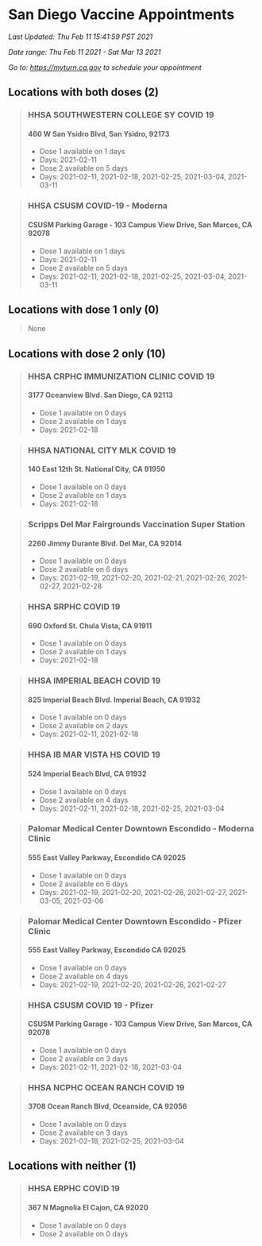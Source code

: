 # San Diego Vaccine Appointments
*Last Updated: Thu Feb 11 15:41:59 PST 2021*

*Date range: Thu Feb 11 2021 - Sat Mar 13 2021*

*Go to: <https://myturn.ca.gov> to schedule your appointment*


## Locations with both doses (2)

>### HHSA SOUTHWESTERN COLLEGE SY COVID 19
>#### 460 W San Ysidro Blvd, San Ysidro, 92173
>- Dose 1 available on 1 days
>  - Days: 2021-02-11
>- Dose 2 available on 5 days
>  - Days: 2021-02-11, 2021-02-18, 2021-02-25, 2021-03-04, 2021-03-11

>### HHSA CSUSM COVID-19 - Moderna
>#### CSUSM Parking Garage - 103 Campus View Drive, San Marcos, CA 92078
>- Dose 1 available on 1 days
>  - Days: 2021-02-11
>- Dose 2 available on 5 days
>  - Days: 2021-02-11, 2021-02-18, 2021-02-25, 2021-03-04, 2021-03-11

## Locations with dose 1 only (0)

>None

## Locations with dose 2 only (10)

>### HHSA CRPHC IMMUNIZATION CLINIC COVID 19
>#### 3177 Oceanview Blvd. San Diego, CA 92113
>- Dose 1 available on 0 days
>- Dose 2 available on 1 days
>  - Days: 2021-02-18

>### HHSA NATIONAL CITY MLK COVID 19
>#### 140 East 12th St. National City, CA 91950
>- Dose 1 available on 0 days
>- Dose 2 available on 1 days
>  - Days: 2021-02-18

>### Scripps Del Mar Fairgrounds Vaccination Super Station
>#### 2260 Jimmy Durante Blvd.  Del Mar, CA 92014
>- Dose 1 available on 0 days
>- Dose 2 available on 6 days
>  - Days: 2021-02-19, 2021-02-20, 2021-02-21, 2021-02-26, 2021-02-27, 2021-02-28

>### HHSA SRPHC COVID 19
>#### 690 Oxford St. Chula Vista, CA 91911
>- Dose 1 available on 0 days
>- Dose 2 available on 1 days
>  - Days: 2021-02-18

>### HHSA IMPERIAL BEACH COVID 19
>#### 825 Imperial Beach Blvd. Imperial Beach, CA 91932
>- Dose 1 available on 0 days
>- Dose 2 available on 2 days
>  - Days: 2021-02-11, 2021-02-18

>### HHSA IB MAR VISTA HS COVID 19
>#### 524 Imperial Beach Blvd, CA 91932
>- Dose 1 available on 0 days
>- Dose 2 available on 4 days
>  - Days: 2021-02-11, 2021-02-18, 2021-02-25, 2021-03-04

>### Palomar Medical Center Downtown Escondido - Moderna Clinic
>#### 555 East Valley Parkway, Escondido CA 92025
>- Dose 1 available on 0 days
>- Dose 2 available on 6 days
>  - Days: 2021-02-19, 2021-02-20, 2021-02-26, 2021-02-27, 2021-03-05, 2021-03-06

>### Palomar Medical Center Downtown Escondido - Pfizer Clinic
>#### 555 East Valley Parkway, Escondido CA 92025
>- Dose 1 available on 0 days
>- Dose 2 available on 4 days
>  - Days: 2021-02-19, 2021-02-20, 2021-02-26, 2021-02-27

>### HHSA CSUSM COVID 19 - Pfizer
>#### CSUSM Parking Garage - 103 Campus View Drive, San Marcos, CA 92078
>- Dose 1 available on 0 days
>- Dose 2 available on 3 days
>  - Days: 2021-02-11, 2021-02-18, 2021-03-04

>### HHSA NCPHC OCEAN RANCH COVID 19
>#### 3708 Ocean Ranch Blvd, Oceanside, CA 92056
>- Dose 1 available on 0 days
>- Dose 2 available on 3 days
>  - Days: 2021-02-18, 2021-02-25, 2021-03-04

## Locations with neither (1)

>### HHSA ERPHC COVID 19
>#### 367 N Magnolia El Cajon, CA 92020
>- Dose 1 available on 0 days
>- Dose 2 available on 0 days

